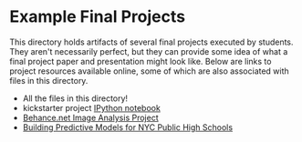 # Example Final Projects

This directory holds artifacts of several final projects executed by students. They aren't necessarily perfect, but they can provide some idea of what a final project paper and presentation might look like. Below are links to project resources available online, some of which are also associated with files in this directory.

 * All the files in this directory!
 * kickstarter project [IPython notebook](http://nbviewer.ipython.org/url/www.rubennaeff.nl/extra/gads7/rubennaeff_kickstarter_notebook.ipynb)
 * [Behance.net Image Analysis Project](https://github.com/devowhippit/ga-ds-project)
 * [Building Predictive Models for NYC Public High Schools
](http://www.scribd.com/doc/191207189/Building-Predictive-Models-for-NYC-High-Schools-Alec-Hubel)
